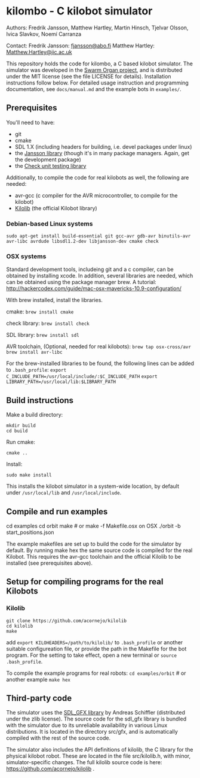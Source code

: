 # kilombo - C kilobot simulator

Authors: Fredrik Jansson, Matthew Hartley, Martin Hinsch, 
         Tjelvar Olsson, Ivica Slavkov, Noemí Carranza

Contact: 
Fredrik Jansson: fjansson@abo.fi
Matthew Hartley: Matthew.Hartley@jic.ac.uk


This repository holds the code for kilombo, a C based kilobot simulator. The simulator was developed in the [Swarm Organ project](www.swarm-organ.eu), and is distributed under the MIT license (see the file LICENSE for details). Installation instructions follow below. For detailed usage instruction and programming documentation, see `docs/manual.md` and the example bots in `examples/`.



## Prerequisites
You'll need to have:
- git
- cmake
- SDL 1.X (including headers for building, i.e. devel packages under linux)
- the [Jansson library](http://www.digip.org/jansson/) (though it's in many package managers. Again, get the development package)
- the [Check unit testing library](http://check.sourceforge.net/)

Additionally, to compile the code for real kilobots as well, the following are needed:
- avr-gcc (c compiler for the AVR microcontroller, to compile for the kilobot)
- [Kilolib](https://github.com/acornejo/kilolib) (the official Kilobot library)


### Debian-based Linux systems
`sudo apt-get install build-essential git gcc-avr gdb-avr binutils-avr avr-libc avrdude libsdl1.2-dev libjansson-dev cmake check`

### OSX systems

Standard development tools, includeing git and a c compiler, can be obtained by installing xcode.
In addition, several libraries are needed, which can be obtained using the package manager brew.
A tutorial: http://hackercodex.com/guide/mac-osx-mavericks-10.9-configuration/

With brew installed, install the libraries.

cmake:
`brew install cmake`

check library:
`brew install check`

SDL library:
`brew install sdl`

AVR toolchain, (Optional, needed for real kilobots):
`brew tap osx-cross/avr`
`brew install avr-libc`

For the brew-installed libraries to be found, the following lines can be
added to `.bash_profile`:
`export C_INCLUDE_PATH=/usr/local/include/:$C_INCLUDE_PATH`
`export LIBRARY_PATH=/usr/local/lib:$LIBRARY_PATH`


## Build instructions

Make a build directory:

	mkdir build
	cd build

Run cmake:

	cmake ..

Install:

	sudo make install

This installs the kilobot simulator in a system-wide location, by default
under `/usr/local/lib` and `/usr/local/include`.


## Compile and run examples
cd examples
cd orbit
make     # or make -f Makefile.osx on OSX
./orbit -b start_positions.json

The example makefiles are set up to build the code for the simulator by default. By running
    make hex
the same source code is compiled for the real Kilobot. This requires the avr-gcc toolchain
and the official Kilolib to be installed (see prerequisites above). 

## Setup for compiling programs for the real Kilobots

### Kilolib

    git clone https://github.com/acornejo/kilolib
    cd kilolib
    make

add `export KILOHEADERS=/path/to/kilolib/` to `.bash_profile` or another suitable
configureation file, or provide the path in the Makefile for the bot program.
For the setting to take effect, open a new terminal or `source .bash_profile`. 

To compile the example programs for real robots:
`cd examples/orbit`  # or another example 
`make hex`


## Third-party code
The simulator uses the [SDL_GFX library](http://cms.ferzkopp.net/index.php/software/13-sdl-gfx)
by Andreas Schiffler (distributed under the zlib license). The source
code for the sdl_gfx library is bundled with the simulator due to its
unreliable availability in various Linux distributions. It is located in the
directory src/gfx, and is automatically compiled with the rest of the
source code.

The simulator also includes the API definitions of kilolib, the C
library for the physical kilobot robot. These are located in the file
src/kilolib.h, with minor, simulator-specific changes.
The full kilolib source code is here: https://github.com/acornejo/kilolib .
